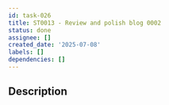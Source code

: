```yaml
---
id: task-026
title: ST0013 - Review and polish blog 0002
status: done
assignee: []
created_date: '2025-07-08'
labels: []
dependencies: []
---
```


## Description

